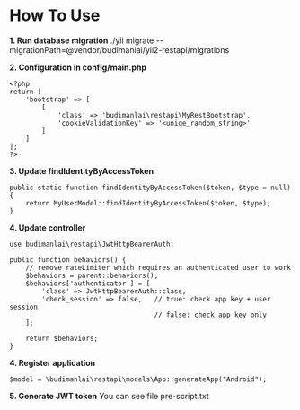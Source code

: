 # How To Use
**1. Run database migration**
./yii migrate --migrationPath=@vendor/budimanlai/yii2-restapi/migrations

**2. Configuration in config/main.php**
```
<?php
return [
    'bootstrap' => [
        [
            'class' => 'budimanlai\restapi\MyRestBootstrap',
            'cookieValidationKey' => '<uniqe_random_string>'
        ]
    ]
];
?>
```

**3. Update findIdentityByAccessToken**
```
public static function findIdentityByAccessToken($token, $type = null)
{
    return MyUserModel::findIdentityByAccessToken($token, $type);
}
```

**4. Update controller**
```
use budimanlai\restapi\JwtHttpBearerAuth;

public function behaviors() {
    // remove rateLimiter which requires an authenticated user to work
    $behaviors = parent::behaviors();
    $behaviors['authenticator'] = [
        'class' => JwtHttpBearerAuth::class,
        'check_session' => false,   // true: check app key + user session
                                    // false: check app key only
    ];
    
    return $behaviors;
}
```

**4. Register application**
```
$model = \budimanlai\restapi\models\App::generateApp("Android");
```

**5. Generate JWT token**
You can see file pre-script.txt